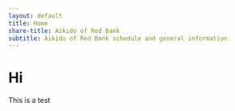 ```yaml
---
layout: default
title: Home
share-title: Aikido of Red Bank
subtitle: Aikido of Red Bank schedule and general information
---
```


# Hi

This is a test